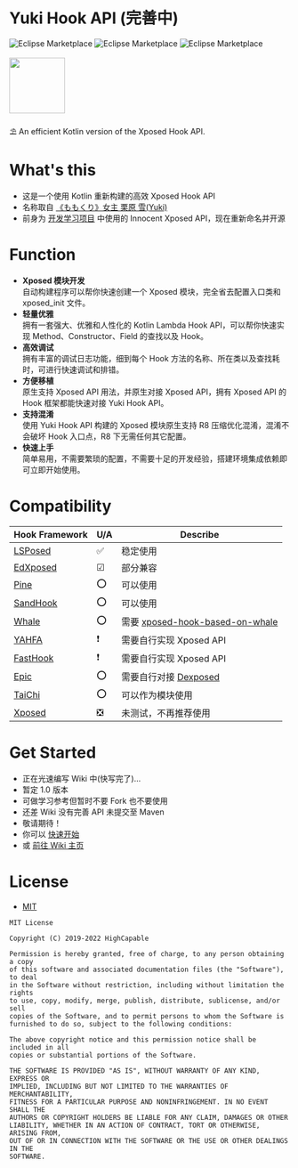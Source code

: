 # Yuki Hook API (完善中)

![Eclipse Marketplace](https://img.shields.io/badge/build-passing-brightgreen)
![Eclipse Marketplace](https://img.shields.io/badge/license-MIT-blue)
![Eclipse Marketplace](https://img.shields.io/badge/version-v1.0-green)
<br/><br/>
<img src="https://github.com/fankes/YuKiHookAPI/blob/master/demo-app/src/main/res/mipmap-xxhdpi/ic_icon.png" width = "100" height = "100"/>
<br/>
<br/>
⛱️ An efficient Kotlin version of the Xposed Hook API.
<br/>

# What's this

- 这是一个使用 Kotlin 重新构建的高效 Xposed Hook API
- 名称取自 <a href='https://www.bilibili.com/bangumi/play/ss5016/?from=search&seid=313229405371562533&spm_id_from=333.337.0.0'>
  《ももくり》女主 栗原 雪(Yuki)</a>
- 前身为 [开发学习项目](https://github.com/fankes/TMore) 中使用的 Innocent Xposed API，现在重新命名并开源

# Function

- <strong>Xposed 模块开发</strong><br/>
  自动构建程序可以帮你快速创建一个 Xposed 模块，完全省去配置入口类和 xposed_init 文件。<br/>
- <strong>轻量优雅</strong><br/>
  拥有一套强大、优雅和人性化的 Kotlin Lambda Hook API，可以帮你快速实现 Method、Constructor、Field 的查找以及 Hook。<br/>
- <strong>高效调试</strong><br/>
  拥有丰富的调试日志功能，细到每个 Hook 方法的名称、所在类以及查找耗时，可进行快速调试和排错。<br/>
- <strong>方便移植</strong><br/>
  原生支持 Xposed API 用法，并原生对接 Xposed API，拥有 Xposed API 的 Hook 框架都能快速对接 Yuki Hook API。<br/>
- <strong>支持混淆</strong><br/>
  使用 Yuki Hook API 构建的 Xposed 模块原生支持 R8 压缩优化混淆，混淆不会破坏 Hook 入口点，R8 下无需任何其它配置。<br/>
- <strong>快速上手</strong><br/>
  简单易用，不需要繁琐的配置，不需要十足的开发经验，搭建环境集成依赖即可立即开始使用。

# Compatibility

<table class="table">
  <thead>
    <tr>
      <th colspan="1">Hook Framework</th>
      <th colspan="1">U/A</th>
      <th colspan="1">Describe</th>
    </tr>
  </thead>
  <tbody>
     <tr>
      <td><a href='https://github.com/LSPosed/LSPosed'>LSPosed</a></td>
      <td>✅</td>
      <td>稳定使用</td>
     </tr>
     <tr>
      <td><a href='https://github.com/ElderDrivers/EdXposed'>EdXposed</a></td>
      <td>☑</td>
      <td>部分兼容</td>
     </tr>
     <tr>
      <td><a href='https://github.com/canyie/pine'>Pine</a></td>
      <td>⭕</td>
      <td>可以使用</td>
     </tr>
     <tr>
      <td><a href='https://github.com/asLody/SandHook'>SandHook</a></td>
      <td>⭕</td>
      <td>可以使用</td>
     </tr>
     <tr>
      <td><a href='https://github.com/asLody/whale'>Whale</a></td>
      <td>⭕</td>
      <td>需要 <a href='https://github.com/WindySha/xposed-hook-based-on-whale'>xposed-hook-based-on-whale</a></td>
     </tr>
     <tr>
      <td><a href='https://github.com/PAGalaxyLab/YAHFA'>YAHFA</a></td>
      <td>❗</td>
      <td>需要自行实现 Xposed API</td>
     </tr>
     <tr>
      <td><a href='https://github.com/turing-technician/FastHook'>FastHook</a></td>
      <td>❗</td>
      <td>需要自行实现 Xposed API</td>
     </tr>
     <tr>
      <td><a href='https://github.com/tiann/epic'>Epic</a></td>
      <td>⭕</td>
      <td>需要自行对接 <a href='https://github.com/alibaba/dexposed'>Dexposed</a></td>
     </tr>
     <tr>
      <td><a href='https://github.com/taichi-framework/TaiChi'>TaiChi</a></td>
      <td>⭕</td>
      <td>可以作为模块使用</td>
     </tr>
     <tr>
      <td><a href='https://github.com/rovo89/Xposed'>Xposed</a></td>
      <td>❎</td>
      <td>未测试，不再推荐使用</td>
     </tr>
    <tr>
 </tbody>
</table>

# Get Started

- 正在光速编写 Wiki 中(快写完了)...
- 暂定 1.0 版本
- 可做学习参考但暂时不要 Fork 也不要使用
- 还差 Wiki 没有完善 API 未提交至 Maven
- 敬请期待！
- 你可以 [快速开始](https://github.com/fankes/YukiHookAPI/wiki#%E5%BF%AB%E9%80%9F%E5%BC%80%E5%A7%8B)
- 或 [前往 Wiki 主页](https://github.com/fankes/YukiHookAPI/wiki)

# License

- [MIT](https://choosealicense.com/licenses/mit)

```
MIT License

Copyright (C) 2019-2022 HighCapable

Permission is hereby granted, free of charge, to any person obtaining a copy
of this software and associated documentation files (the "Software"), to deal
in the Software without restriction, including without limitation the rights
to use, copy, modify, merge, publish, distribute, sublicense, and/or sell
copies of the Software, and to permit persons to whom the Software is
furnished to do so, subject to the following conditions:

The above copyright notice and this permission notice shall be included in all
copies or substantial portions of the Software.

THE SOFTWARE IS PROVIDED "AS IS", WITHOUT WARRANTY OF ANY KIND, EXPRESS OR
IMPLIED, INCLUDING BUT NOT LIMITED TO THE WARRANTIES OF MERCHANTABILITY,
FITNESS FOR A PARTICULAR PURPOSE AND NONINFRINGEMENT. IN NO EVENT SHALL THE
AUTHORS OR COPYRIGHT HOLDERS BE LIABLE FOR ANY CLAIM, DAMAGES OR OTHER
LIABILITY, WHETHER IN AN ACTION OF CONTRACT, TORT OR OTHERWISE, ARISING FROM,
OUT OF OR IN CONNECTION WITH THE SOFTWARE OR THE USE OR OTHER DEALINGS IN THE
SOFTWARE.
```